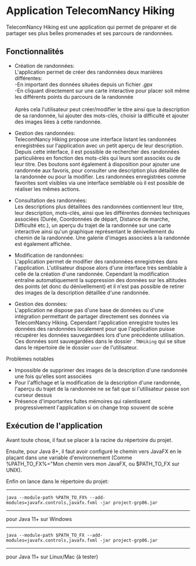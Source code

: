 # Application TelecomNancy Hiking

TelecomNancy Hiking est une application qui permet de préparer et de partager ses plus belles
promenades et ses parcours de randonnées. 

## Fonctionnalités

* Création de randonnées:<br/>
L'application permet de créer des randonnées deux manières différentes: <br/>
-En important des données situées depuis un fichier _.gpx_ <br/>
-En cliquant directement sur une carte interactive pour placer soit même les différents points du parcours de la randonnée <br/>
<br/>Après cela l'utilisateur peut créer/modifier le titre ainsi que la description de sa randonnée, lui ajouter des mots-clés, choisir la difficulté et ajouter des images liées à cette randonnée. 

* Gestion des randonnées:<br/>
TelecomNancy Hiking propose une interface listant les randonnées enregistrées sur l'application avec un petit aperçu de leur description. Depuis cette interface, il est possible de rechercher des randonnées particulières en fonction des mots-clés qui leurs sont associés ou de leur titre. Des boutons sont également à disposition pour ajouter une randonnée aux favoris, pour consulter une description plus détaillée de la randonnée ou pour la modifier. Les randonnées enregistrées comme favorites sont visibles via une interface semblable où il est possible de réaliser les mêmes actions.


* Consultation des randonnées:<br/>
Les descriptions plus détaillées des randonnées contiennent leur titre, leur description, mots-clés, ainsi que les différentes données techniques associées (Durée, Coordonnées de départ, Distance de marche, Difficulté etc.), un aperçu du trajet de la randonnée sur une carte interactive ainsi qu'un graphique représentant le dénivellement du chemin de la randonnée. Une galerie d'images associées à la randonnée est également affichée.

* Modification de randonnées:<br/>
L'application permet de modifier des randonnées enregistrées dans l'application. L'utilisateur dispose alors d'une interface très semblable à celle de la création d'une randonnée. Cependant la modification entraîne automatiquement la suppression des données sur les altitudes des points (et donc du dénivellement) et il n'est pas possible de retirer des images de la description détaillée d'une randonnée.

* Gestion des données:<br/>
L'application ne dispose pas d'une base de données ou d'une intégration permettant de partager directement ses données via TelecomNancy Hiking. Cependant l'application enregistre toutes les données des randonnées localement pour que l'application puisse récupérer les données sauvegardées lors d'une précédente utilisation.<br/> Ces données sont sauvegardées dans le dossier `.TNHiking` qui se situe dans le répertoire de le dossier `user` de l'utilisateur.

Problèmes notables

* Impossible de supprimer des images de la description d'une randonnée une fois qu'elles sont associées
* Pour l'affichage et la modification de la description d'une randonnée, l'aperçu du trajet de la randonnée ne se fait que si l'utilisateur passe son curseur dessus
* Présence d'importantes fuites mémoires qui ralentissent progressivement l'application si on change trop souvent de scène

## Exécution de l'application

Avant toute chose, il faut se placer à la racine du répertoire du projet.

Ensuite, pour Java 8+, il faut avoir configuré le chemin vers JavaFX en le plaçant dans une variable d'environnement (Comme %PATH_TO_FX%="Mon chemin vers mon JavaFX, ou $PATH_TO_FX sur UNIX).

Enfin on lance dans le répertoire du projet:
_____
    java --module-path %PATH_TO_FX% --add-modules=javafx.controls,javafx.fxml -jar project-grp06.jar 
_____
pour Java 11+ sur Windows
_____
    java --module-path $PATH_TO_FX --add-modules=javafx.controls,javafx.fxml -jar project-grp06.jar
_____
pour Java 11+ sur Linux/Mac (à tester)

